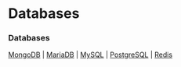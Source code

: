 # Databases

### Databases
[MongoDB](MongoDB) |
[MariaDB](MariaDB) |
[MySQL](MySQL) |
[PostgreSQL](PostgreSQL) |
[Redis](Redis)
